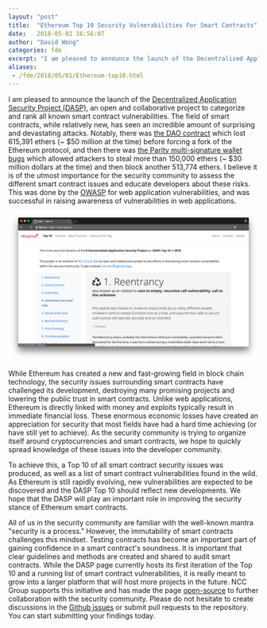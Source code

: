```yaml
---
layout: "post"
title:  "Ethereum Top 10 Security Vulnerabilities For Smart Contracts"
date:   2018-05-01 16:56:07
author: "David Wong"
categories: fde 
excerpt: "I am pleased to announce the launch of the Decentralized Application Security Project (DASP), an open and collaborative project to categorize and rank all known smart contract vulnerabilities."
aliases:
 - /fde/2018/05/01/Ethereum-top10.html
---
```


I am pleased to announce the launch of the [Decentralized Application Security Project (DASP)](https://www.dasp.co/), an open and collaborative project to categorize and rank all known smart contract vulnerabilities. The field of smart contracts, while relatively new, has seen an incredible amount of surprising and devastating attacks. Notably, there was [the DAO contract](https://dasp.co/#item-1) which lost 615,391 ethers (~ $50 million at the time) before forcing a fork of the Ethereum protocol, and then there was [the Parity multi-signature wallet bugs](https://dasp.co/#item-2) which allowed attackers to steal more than 150,000 ethers (~ $30 million dollars at the time) and then block another 513,774 ethers. I believe it is of the utmost importance for the security community to assess the different smart contract issues and educate developers about these risks. This was done by the [OWASP](https://www.owasp.org/index.php/Main_Page) for web application vulnerabilities, and was successful in raising awareness of vulnerabilities in web applications.

![dasp.co](/images/dasp/dasp.png)

While Ethereum has created a new and fast-growing field in block chain technology, the security issues surrounding smart contracts have challenged its development, destroying many promising projects and lowering the public trust in smart contracts. Unlike web applications, Ethereum is directly linked with money and exploits typically result in immediate financial loss. These enormous economic losses have created an appreciation for security that most fields have had a hard time achieving (or have still yet to achieve). As the security community is trying to organize itself around cryptocurrencies and smart contracts, we hope to quickly spread knowledge of these issues into the developer community.

To achieve this, a Top 10 of all smart contract security issues was produced, as well as a list of smart contract vulnerabilities found in the wild. As Ethereum is still rapidly evolving, new vulnerabilities are expected to be discovered and the DASP Top 10 should reflect new developments. We hope that the DASP will play an important role in improving the security stance of Ethereum smart contracts.

All of us in the security community are familiar with the well-known mantra "security is a process.” However, the immutability of smart contracts challenges this mindset. Testing contracts has become an important part of gaining confidence in a smart contract's soundness. It is important that clear guidelines and methods are created and shared to audit smart contracts. While the DASP page currently hosts its first iteration of the Top 10 and a running list of smart contract vulnerabilities, it is really meant to grow into a larger platform that will host more projects in the future. NCC Group supports this initiative and has made the page [open-source](https://github.com/CryptoServices/dasp) to further collaboration with the security community. Please do not hesitate to create discussions in the [Github issues](https://github.com/CryptoServices/dasp/issues) or submit pull requests to the repository. You can start submitting your findings today.
